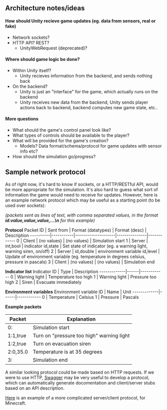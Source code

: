 ## Architecture notes/ideas

#### How should Unity recieve game updates (eg. data from sensors, real or fake)
* Network sockets?
* HTTP API? REST?
    * UnityWebRequest (deprecated)?

#### Where should game logic be done?
* Within Unity itself?
    * Unity recieves information from the backend, and sends nothing back
* On the backend?
    * Unity is just an "interface" for the game, which actually runs on the backend
    * Unity receives new data from the backend, Unity sends player actions back to backend, backend computes new game state, etc..

#### More questions
* What should the game's control panel look like?
* What types of controls should be available to the player?
* What will be provided for the game's creation?
    * Models? Data format/schema/protocol for game updates with sensor info etc?
* How should the simulation go/progress?

## Sample network protocol

As of right now, it's hard to know if sockets, or a HTTP/RESTful API, would be more appropriate for the simulation. It's also hard to guess what sort of information the game would need to receive for updates. However, here is an example network protocol which may be useful as a starting point (to be used over sockets):

*(packets sent as lines of text, with comma separated values, in the format **id:value,value,value,...\n** for this example)*

**Protocol**
Packet ID | Sent from | Format (datatypes) | Format (desc) | Description
----------|-----------|--------------------|---------------|------------
0 | Client | (no values) | (no values) | Simulation start
1 | Server | int,bool | indicator id,state | Set state of indicator (eg. a warning light, warning siren, on/off)
2 | Server | id,double | environment variable id,level | Update of environment variable (eg. temperature in degrees celsius, pressure in pascals)
3 | Client | (no values) | (no values) | Simulation end

**Indicator list**
Indicator ID | Type | Description
-------------|------|------------
0 | Warning light | Temperature too high
1 | Warning light | Pressure too high
2 | Siren | Evacuate immediately

**Environment variables**
Environment variable ID | Name | Unit
-------------|------|------------
0 | Temperature | Celsius
1 | Pressure | Pascals

**Example packets**

Packet | Explanation
-------|------------
0: | Simulation start
1:1,true | Turn on "pressure too high" warning light
1:2,true | Turn on evacuation siren
2:0,35.0 | Temperature is at 35 degrees
3: | Simulation end

A similar looking protocol could be made based on HTTP requests. If we were to use HTTP, [Swagger](https://swagger.io) may be very useful to develop a protocol, which can automatically generate docomentation and client/server stubs based on an API description.

[Here](https://wiki.vg/Protocol) is an example of a more complicated server/client protocol, for Minecraft.